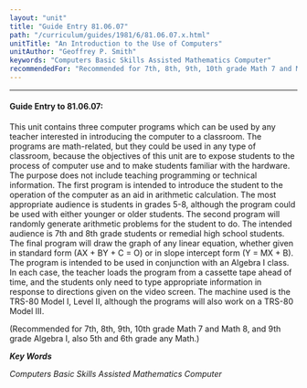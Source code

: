 ```yaml
---
layout: "unit"
title: "Guide Entry 81.06.07"
path: "/curriculum/guides/1981/6/81.06.07.x.html"
unitTitle: "An Introduction to the Use of Computers"
unitAuthor: "Geoffrey P. Smith"
keywords: "Computers Basic Skills Assisted Mathematics Computer"
recommendedFor: "Recommended for 7th, 8th, 9th, 10th grade Math 7 and Math 8, and 9th grade Algebra I, also 5th and 6th grade any Math."
---
```

<body>
<hr/>
<h4>
Guide Entry to 81.06.07:
</h4>
This unit contains three computer programs which can be used by any teacher interested in introducing the computer to a classroom.  The programs are math-related, but they could be used in any type of classroom, because the objectives of this unit are to expose students to the process of computer use and to make students familiar with the hardware.  The purpose does not include teaching programming or technical information.  The first program is intended to introduce the student to the operation of the computer as an aid in arithmetic calculation.  The most appropriate audience is students in grades 5-8, although the program could be used with either younger or older students.  The second program will randomly generate arithmetic problems for the student to do.  The intended audience is 7th and 8th grade students or remedial high school students.  The final program will draw the graph of any linear equation, whether given in standard form (AX + BY + C = O) or in slope intercept form (Y = MX + B).  The program is intended to be used in conjunction with an Algebra I class.  In each case, the teacher loads the program from a cassette tape ahead of time, and the students only need to type appropriate information in response to directions given on the video screen.  The machine used is the TRS-80 Model I, Level II, although the programs will also work on a TRS-80 Model III.
<p>
(Recommended for 7th, 8th, 9th, 10th grade Math 7 and Math 8, and 9th grade Algebra I, also 5th and 6th grade any Math.)
</p>
<p>
<b>
<i>
Key Words
</i>
</b>
<br/>
</p>
<p>
<i>
Computers Basic Skills Assisted Mathematics Computer
</i>
</p>
</body>